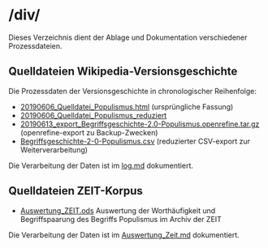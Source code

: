 # /div/
Dieses Verzeichnis dient der Ablage und Dokumentation verschiedener Prozessdateien.

## Quelldateien Wikipedia-Versionsgeschichte
Die Prozessdaten der Versionsgeschichte in chronologischer Reihenfolge:
- [20190606_Quelldatei_Populismus.html](https://github.com/krugbuild/wiki-pop-quelle/blob/master/div/20190606_Quelldatei_Populismus.html) (ursprüngliche Fassung)
- [20190606_Quelldatei_Populismus_reduziert](https://github.com/krugbuild/wiki-pop-quelle/blob/master/div/20190606_Quelldatei_Populismus_reduziert)
- [20190613_export_Begriffsgeschichte-2.0-Populismus.openrefine.tar.gz](https://github.com/krugbuild/wiki-pop-quelle/blob/master/div/20190613_export_Begriffsgeschichte-2.0-Populismus.openrefine.tar.gz) (openrefine-export zu Backup-Zwecken)
- [Begriffsgeschichte-2-0-Populismus.csv](https://github.com/krugbuild/wiki-pop-quelle/blob/master/div/Begriffsgeschichte-2-0-Populismus.csv) (reduzierter CSV-export zur Weiterverarbeitung)

Die Verarbeitung der Daten ist im [log.md](https://github.com/krugbuild/wiki-pop-quelle/blob/master/div/log.md) dokumentiert.

## Quelldateien ZEIT-Korpus
- [Auswertung_ZEIT.ods](https://github.com/krugbuild/wiki-pop-quelle/blob/master/div/Auswertung_ZEIT.ods) Auswertung der Worthäufigkeit und Begriffspaarung des Begriffs Populismus im Archiv der ZEIT

Die Verarbeitung der Daten ist im [Auswertung_Zeit.md](https://github.com/krugbuild/wiki-pop-quelle/blob/master/div/Auswertung_Zeit.md) dokumentiert.
